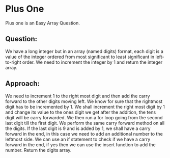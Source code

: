 # Plus One

Plus one is an Easy Array Question.

## Question:
We have a long integer but in an array (named digits) format, each digit is a value of the integer ordered from most significant to least significant in left-to-right order. We need to increment the integer by 1 and return the integer array.  

## Approach:
We need to increment 1 to the right most digit and then add the carry forward to the other digits moving left.
We know for sure that the rightmost digit has to be incremented by 1. We shall increment the right most digit by 1 and change its value to the ones digit we get after the addition, the tens digit will be carry forwarded.
We then run a for loop going from the second last digit till the first digit. We perform the same carry forward method on all the digits.
If the last digit is 9 and is added by 1, we shall have a carry forward in the end, in this case we need to add an additional number to the leftmost side. 
We can use an if statement to check if we have a carry forward in the end, if yes then we can use the insert function to add the number.
Return the digits array.
